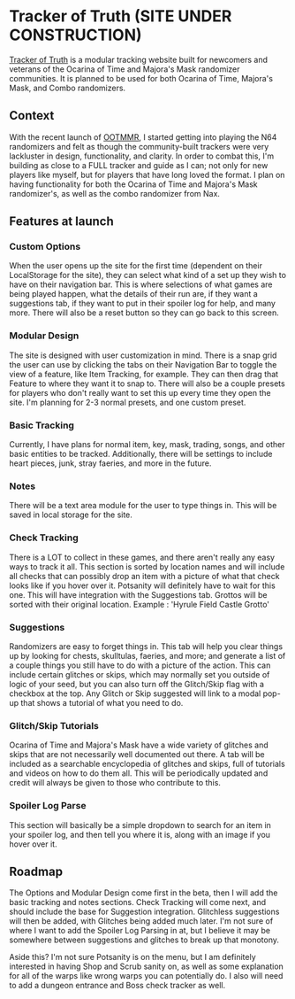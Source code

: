 # Tracker of Truth (SITE UNDER CONSTRUCTION)

[Tracker of Truth](https://lkarvec.github.io/OOTMMRTrackingSite/) is a modular tracking website built for newcomers and veterans of the Ocarina of Time and Majora's Mask randomizer communities.  It is planned to be used for both Ocarina of Time, Majora's Mask, and Combo randomizers.

## Context

With the recent launch of [OOTMMR](https://ootmm.com/), I started getting into playing the N64 randomizers and felt as though the community-built trackers were very lackluster in design, functionality, and clarity.   In order to combat this, I'm building as close to a FULL tracker and guide as I can; not only for new players like myself, but for players that have long loved the format.  I plan on having functionality for both the Ocarina of Time and Majora's Mask randomizer's, as well as the combo randomizer from Nax.

## Features at launch

### Custom Options
When the user opens up the site for the first time (dependent on their LocalStorage for the site), they can select what kind of a set up they wish to have on their navigation bar.  This is where selections of what games are being played happen, what the details of their run are, if they want a suggestions tab, if they want to put in their spoiler log for help, and many more.  There will also be a reset button so they can go back to this screen.

### Modular Design
The site is designed with user customization in mind.  There is a snap grid the user can use by clicking the tabs on their Navigation Bar to toggle the view of a feature, like Item Tracking, for example.  They can then drag that Feature to where they want it to snap to.  There will also be a couple presets for players who don't really want to set this up every time they open the site.  I'm planning for 2-3 normal presets, and one custom preset.

### Basic Tracking
Currently, I have plans for normal item, key, mask, trading, songs, and other basic entities to be tracked.  Additionally, there will be settings to include heart pieces, junk, stray faeries, and more in the future.

### Notes
There will be a text area module for the user to type things in.  This will be saved in local storage for the site.

### Check Tracking
There is a LOT to collect in these games, and there aren't really any easy ways to track it all.  This section is sorted by location names and will include all checks that can possibly drop an item with a picture of what that check looks like if you hover over it.  Potsanity will definitely have to wait for this one.  This will have integration with the Suggestions tab.  Grottos will be sorted with their original location.  Example : 'Hyrule Field Castle Grotto'

### Suggestions
Randomizers are easy to forget things in.  This tab will help you clear things up by looking for chests, skulltulas, faeries, and more; and generate a list of a couple things you still have to do with a picture of the action.  This can include certain glitches or skips, which may normally set you outside of logic of your seed, but you can also turn off the Glitch/Skip flag with a checkbox at the top.  Any Glitch or Skip suggested will link to a modal pop-up that shows a tutorial of what you need to do.

### Glitch/Skip Tutorials
Ocarina of Time and Majora's Mask have a wide variety of glitches and skips that are not necessarily well documented out there.  A tab will be included as a searchable encyclopedia of glitches and skips, full of tutorials and videos on how to do them all.  This will be periodically updated and credit will always be given to those who contribute to this.

### Spoiler Log Parse
This section will basically be a simple dropdown to search for an item in your spoiler log, and then tell you where it is, along with an image if you hover over it.

## Roadmap

The Options and Modular Design come first in the beta, then I will add the basic tracking and notes sections.  Check Tracking will come next, and should include the base for Suggestion integration.  Glitchless suggestions will then be added, with Glitches being added much later.  I'm not sure of where I want to add the Spoiler Log Parsing in at, but I believe it may be somewhere between suggestions and glitches to break up that monotony.

Aside this?  I'm not sure Potsanity is on the menu, but I am definitely interested in having Shop and Scrub sanity on, as well as some explanation for all of the warps like wrong warps you can potentially do.  I also will need to add a dungeon entrance and Boss check tracker as well.
